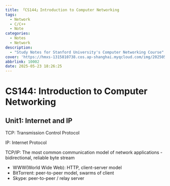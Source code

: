 ```yaml
---
title: 「CS144」Introduction to Computer Networking
tags:
  - Network
  - C/C++
  - Note
categories:
  - Notes
  - Network
description:
  - "Study Notes for Stanford University's Computer Networking Course"
cover: 'https://hmxs-1315810738.cos.ap-shanghai.myqcloud.com/img/202505231835208.jpg'
abbrlink: 10002
date: 2025-05-23 18:26:25
---
```


# CS144: Introduction to Computer Networking

## Unit1: Internet and IP

TCP: Transmission Control Protocol

IP: Internet Protocol

TCP/IP: The most common communication model of network applications - bidirectional, reliable byte stream

- WWW(World Wide Web): HTTP, client-server model
- BitTorrent: peer-to-peer model, swarms of client
- Skype: peer-to-peer / relay server
